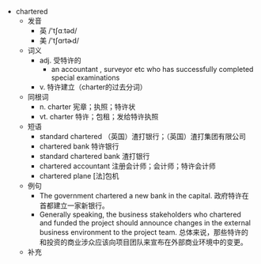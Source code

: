 - chartered
  - 发音
    - 英 /'tʃɑːtəd/
    - 美 /'tʃɑrtɚd/
  - 词义
    - adj. 受特许的
      - an  accountant  ,  surveyor  etc who has successfully completed special examinations
    - v. 特许建立（charter的过去分词）
  - 同根词
    - n. charter 宪章；执照；特许状
    - vt. charter 特许；包租；发给特许执照
  - 短语
    - standard chartered （英国）渣打银行；（英国）渣打集团有限公司
    - chartered bank 特许银行
    - standard chartered bank 渣打银行
    - chartered accountant 注册会计师；会计师；特许会计师
    - chartered plane [法]包机
  - 例句
    - The government chartered a new bank in the capital. 政府特许在首都建立一家新银行。
    - Generally speaking, the business stakeholders who chartered and funded the project should announce changes in the external business environment to the project team. 总体来说，那些特许的和投资的商业涉众应该向项目团队来宣布在外部商业环境中的变更。
  - 补充